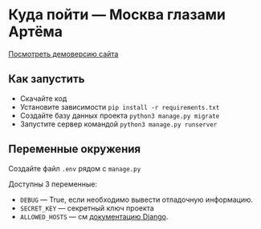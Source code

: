# Куда пойти — Москва глазами Артёма
[Посмотреть демоверсию сайта](https://konakovmark.pythonanywhere.com/)
## Как запустить

- Скачайте код
- Установите зависимости `pip install -r requirements.txt`
- Создайте базу данных проекта `python3 manage.py migrate`
- Запустите сервер командой `python3 manage.py runserver`

## Переменные окружения

Создайте файл `.env` рядом с `manage.py`

Доступны 3 переменные:
- `DEBUG` — True, если необходимо вывести отладочную информацию.
- `SECRET_KEY` — секретный ключ проекта
- `ALLOWED_HOSTS` — см [документацию Django](https://docs.djangoproject.com/en/3.1/ref/settings/#allowed-hosts).
